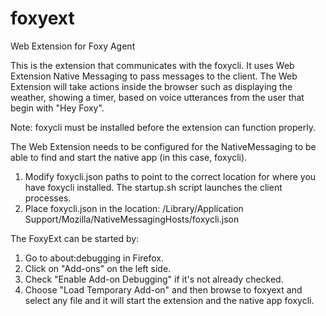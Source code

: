 # foxyext
Web Extension for Foxy Agent

This is the extension that communicates with the foxycli.  It uses Web Extension Native Messaging to pass messages to the client. The Web Extension will take actions inside the browser such as displaying the weather, showing a timer, based on voice utterances from the user that begin with "Hey Foxy".

Note: foxycli must be installed before the extension can function properly.

The Web Extension needs to be configured for the NativeMessaging to be able to find and start the native app (in this case, foxycli).

1.  Modify foxycli.json paths to point to the correct location for where you have foxycli installed.  The startup.sh script launches the client processes.
2.  Place foxycli.json in the location: /Library/Application Support/Mozilla/NativeMessagingHosts/foxycli.json

The FoxyExt can be started by:
1.  Go to about:debugging in Firefox.  
2.  Click on "Add-ons" on the left side.
3.  Check "Enable Add-on Debugging" if it's not already checked.
4.  Choose "Load Temporary Add-on" and then browse to foxyext and select any file and it will start the extension and the native app foxycli.
